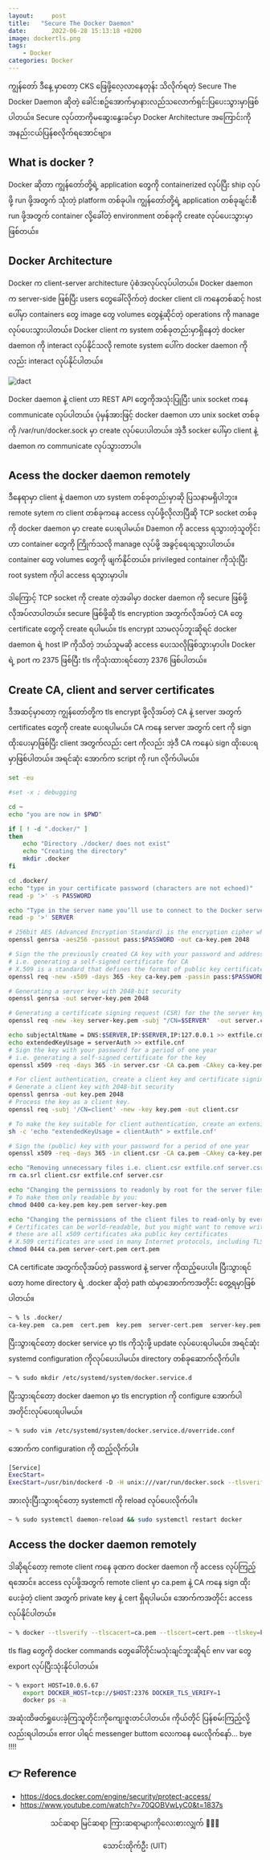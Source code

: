 ```yaml
---
layout:     post
title:   "Secure The Docker Daemon"
date:       2022-06-28 15:13:18 +0200
image: dockertls.png
tags:
    - Docker
categories: Docker
---
```


ကျွန်တော် ဒီနေ့ မှာတော့ CKS ဖြေဖို့လေ့လာနေတုန်း သိလိုက်ရတဲ့ Secure The Docker Daemon ဆိုတဲ့ ခေါင်းစဥ်အောက်မှာနားလည်သလောက်ရှင်းပြပေးသွားမှာဖြစ်ပါတယ်။ Secure လုပ်တာကိုမဆွေးနွေးခင်မှာ Docker Architecture အကြောင်းကိုအနည်းငယ်ပြန်စလိုက်ရအောင်ဗျာ။

<h2> What is docker ? </h2>

Docker ဆိုတာ ကျွန်တော်တို့ရဲ့ application တွေကို containerized လုပ်ပြီး ship လုပ်ဖို့ run ဖို့အတွက် သုံံးတဲ့ platform တစ်ခုပါ။ ကျွန်တော်တို့ရဲ့ application တစ်ခုချင်းစီ run ဖို့အတွက် container လို့ခေါ်တဲ့ environment တစ်ခုကို create လုပ်ပေးသွားမှာဖြစ်တယ်။

<h2> Docker Architecture </h2>

Docker က client-server architecture ပုံစံအလုပ်လုပ်ပါတယ်။ Docker daemon က server-side ဖြစ်ပြီး users တွေခေါ်လိုက်တဲ့ docker client cli ကနေတစ်ဆင့် host ပေါ်မှာ containers တွေ image တွေ volumes တွေနဲ့ဆိုင်တဲ့ operations ကို manage လုပ်ပေးသွားပါတယ်။ Docker client က system တစ်ခုတည်းမှာရှိနေတဲ့ docker daemon ကို interact လုပ်နိုင်သလို remote system ပေါ်က docker daemon ကိုလည်း interact လုပ်နိုင်ပါတယ်။

![dact](https://raw.githubusercontent.com/thaunghtike-share/thaunghtike-share.github.io/master/images/dact.png)

Docker daemon နဲ့ client ဟာ REST API တွေကိုအသုံးပြုပြီး unix socket ကနေ communicate လုပ်ပါတယ်။ ပုံမှန်အားဖြင့် docker daemon ဟာ unix socket တစ်ခုကို /var/run/docker.sock မှာ create လုပ်ပေးပါတယ်။ အဲ့ဒီ socker ပေါ်မှာ client နဲ့ daemon က communicate လုပ်သွားတာပါ။

<h2> Acess the docker daemon remotely </h2>

ဒီနေရာမှာ client နဲ့ daemon ဟာ system တစ်ခုတည်းမှာဆို ပြသနာမရှိပါဘူး။ remote sytem က client တစ်ခုကနေ access လုပ်ဖို့လိုလာပြီဆို TCP socket တစ်ခုကို docker daemon မှာ create ပေးရပါမယ်။ Daemon ကို access ရသွားတဲ့သူတိုင်းဟာ container တွေကို ကြိုက်သလို manage လုပ်ဖို့ အခွင့်ရေးရသွားပါတယ်။ container တွေ volumes တွေကို ဖျက်နိုင်တယ်။ privileged container ကိုသုံးပြီး root system ကိုပါ access ရသွားမှာပါ။

ဒါကြောင့် TCP socket ကို create တဲ့အခါမှာ docker daemon ကို secure ဖြစ်ဖို့လိုအပ်လာပါတယ်။ secure ဖြစ်ဖို့ဆို tls encryption အတွက်လိုအပ်တဲ့ CA တွေ certificate တွေကို create ရပါမယ်။ tls encrypt သာမလုပ်ဘူးဆိုရင် docker daemon ရဲ့ host IP ကိုသိတဲ့ ဘယ်သူမဆို access ပေးသလိုဖြစ်သွားမှာပါ။ Docker ရဲ့ port က 2375 ဖြစ်ပြီး tls ကိုသုံးထားရင်တော့ 2376 ဖြစ်ပါတယ်။

<h2> Create CA, client and server certificates </h2>

ဒီအဆင့်မှာတော့ ကျွန်တော်တို့က tls encrypt ဖို့လိုအပ်တဲ့ CA နဲ့ server အတွက် certificates တွေကို create ပေးရပါမယ်။ CA ကနေ server အတွက် cert ကို sign ထိုးပေးမှာဖြစ်ပြီး client အတွက်လည်း cert ကိုလည်း အဲ့ဒီ CA ကနေပဲ sign ထိုးပေးရမှာဖြစ်ပါတယ်။ အရင်ဆုံး အောက်က script ကို run လိုက်ပါမယ်။

```bash
set -eu

#set -x ; debugging

cd ~
echo "you are now in $PWD"

if [ ! -d ".docker/" ]
then
    echo "Directory ./docker/ does not exist"
    echo "Creating the directory"
    mkdir .docker
fi

cd .docker/
echo "type in your certificate password (characters are not echoed)"
read -p '>' -s PASSWORD

echo "Type in the server name you’ll use to connect to the Docker server"
read -p '>' SERVER

# 256bit AES (Advanced Encryption Standard) is the encryption cipher which is used for generating certificate authority (CA) with 2048-bit security.
openssl genrsa -aes256 -passout pass:$PASSWORD -out ca-key.pem 2048

# Sign the the previously created CA key with your password and address for a period of one year.
# i.e. generating a self-signed certificate for CA
# X.509 is a standard that defines the format of public key certificates, with fixed size 256-bit (32-byte) hash
openssl req -new -x509 -days 365 -key ca-key.pem -passin pass:$PASSWORD -sha256 -out ca.pem -subj "/C=TR/ST=./L=./O=./CN=$SERVER"

# Generating a server key with 2048-bit security
openssl genrsa -out server-key.pem 2048

# Generating a certificate signing request (CSR) for the the server key with the name of your host.
openssl req -new -key server-key.pem -subj "/CN=$SERVER"  -out server.csr

echo subjectAltName = DNS:$SERVER,IP:$SERVER,IP:127.0.0.1 >> extfile.cnf
echo extendedKeyUsage = serverAuth >> extfile.cnf
# Sign the key with your password for a period of one year
# i.e. generating a self-signed certificate for the key
openssl x509 -req -days 365 -in server.csr -CA ca.pem -CAkey ca-key.pem -passin "pass:$PASSWORD" -CAcreateserial -out server-cert.pem -extfile extfile.cnf

# For client authentication, create a client key and certificate signing request
# Generate a client key with 2048-bit security
openssl genrsa -out key.pem 2048
# Process the key as a client key.
openssl req -subj '/CN=client' -new -key key.pem -out client.csr

# To make the key suitable for client authentication, create an extensions config file:
sh -c 'echo "extendedKeyUsage = clientAuth" > extfile.cnf'

# Sign the (public) key with your password for a period of one year
openssl x509 -req -days 365 -in client.csr -CA ca.pem -CAkey ca-key.pem -passin "pass:$PASSWORD" -CAcreateserial -out cert.pem -extfile extfile.cnf

echo "Removing unnecessary files i.e. client.csr extfile.cnf server.csr"
rm ca.srl client.csr extfile.cnf server.csr

echo "Changing the permissions to readonly by root for the server files."
# To make them only readable by you:
chmod 0400 ca-key.pem key.pem server-key.pem

echo "Changing the permissions of the client files to read-only by everyone"
# Certificates can be world-readable, but you might want to remove write access to prevent accidental damage
# these are all x509 certificates aka public key certificates
# X.509 certificates are used in many Internet protocols, including TLS/SSL, which is the basis for HTTPS.
chmod 0444 ca.pem server-cert.pem cert.pem
```
CA certificate အတွက်လိုအပ်တဲ့ password နဲ့ server ကိုထည့်ပေးပါ။ ပြီးသွားရင်တော့ home directory ရဲ့ .docker ဆိုတဲ့ path ထဲမှာအောက်ကအတိုင်း တွေ့ရမှာဖြစ်ပါတယ်။

```bash
~ % ls .docker/
ca-key.pem  ca.pem  cert.pem  key.pem  server-cert.pem  server-key.pem
```
ပြီးသွားရင်တော့ docker service မှာ tls ကိုသုံးဖို့ update လုပ်ပေးရပါမယ်။ အရင်ဆုံး systemd configuration ကိုလုပ်ပေးပါမယ်။ directory တစ်ခုဆောက်လိုက်ပါ။

```bash
~ % sudo mkdir /etc/systemd/system/docker.service.d
```
ပြီးသွားရင်တော့ docker daemon မှာ tls encryption ကို configure အောက်ပါအတိုင်းလုပ်ပေးရပါမယ်။

```bash
~ % sudo vim /etc/systemd/system/docker.service.d/override.conf
```
အောက်က configuration ကို ထည့်လိုက်ပါ။

```bash
[Service]
ExecStart=
ExecStart=/usr/bin/dockerd -D -H unix:///var/run/docker.sock --tlsverify --tlscert=/home/ubuntu/.docker/server-cert.pem --tlscacert=/home/ubuntu/.docker/ca.pem --tlskey=/home/ubuntu/.docker/server-key.pem -H tcp://0.0.0.0:2376
```
အားလုံးပြီးသွားရင်တော့ systemctl ကို reload လုပ်ပေးလိုက်ပါ။

```bash
~ % sudo systemctl daemon-reload && sudo systemctl restart docker
```
<h2> Access the docker daemon remotely </h2>

ဒါဆိုရင်တော့ remote client ကနေ ခုဏက docker daemon ကို access လုပ်ကြည့်ရအောင်။ access လုပ်ဖို့အတွက် remote client မှာ ca.pem နဲ့ CA ကနေ sign ထိုးပေးခဲ့တဲ့ client အတွက်  private key နဲ့ cert ရှိရပါမယ်။ အောက်ကအတိုင်း access လုပ်နိုင်ပါတယ်။

```bash
~ % docker --tlsverify --tlscacert=ca.pem --tlscert=cert.pem --tlskey=key.pem -H=tcp://10.0.6.67:2376 ps -a
```
tls flag တွေကို docker commands တွေခေါ်တိုင်းမသုံးချင်ဘူးဆိုရင် env var တွေ export လုပ်ပြီးသုံးနိုင်ပါတယ်။

```bash
~ % export HOST=10.0.6.67
    export DOCKER_HOST=tcp://$HOST:2376 DOCKER_TLS_VERIFY=1
    docker ps -a
```

အဆုံးထိဖတ်ရှုပေးခဲ့ကြသူတိုင်းကိုကျေးဇူးတင်ပါတယ်။ ကိုယ်တိုင် ပြန်စမ်းကြည့်လို့လည်းရပါတယ်။ error ပါရင် messenger buttom လေးကနေ မေးလိုက်နော်... bye !!!!

<h2>👉 Reference</h2>

<ul>
    <li><a href="https://docs.docker.com/engine/security/protect-access/">https://docs.docker.com/engine/security/protect-access/</a> </li>
    <li><a href="https://www.youtube.com/watch?v=70QOBVwLyC0&t=1837s">https://www.youtube.com/watch?v=70QOBVwLyC0&t=1837s</a></li>
</ul>

<p style="text-align:center">
    သင်ဆရာ မြင်ဆရာ ကြားဆရာများကိုလေးစားလျှက် 🙏🙏🙏
</p>
<p style="text-align:center">
   သောင်းထိုက်ဦး (UIT)
</p>
